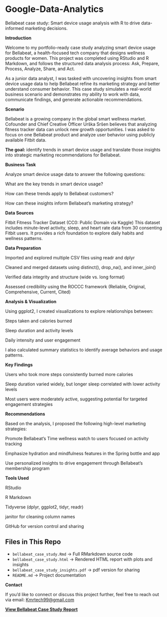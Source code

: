 # Google-Data-Analytics
Bellabeat case study: Smart device usage analysis with R to drive data-informed marketing decisions.

**Introduction** 

Welcome to my portfolio-ready case study analyzing smart device usage for Bellabeat, a health-focused tech company that designs wellness products for women. This project was completed using RStudio and R Markdown, and follows the structured data analysis process: Ask, Prepare, Process, Analyze, Share, and Act.

As a junior data analyst, I was tasked with uncovering insights from smart device usage data to help Bellabeat refine its marketing strategy and better understand consumer behavior. This case study simulates a real-world business scenario and demonstrates my ability to work with data, communicate findings, and generate actionable recommendations.

**Scenario**

Bellabeat is a growing company in the global smart wellness market. Cofounder and Chief Creative Officer Urška Sršen believes that analyzing fitness tracker data can unlock new growth opportunities. I was asked to focus on one Bellabeat product and analyze user behavior using publicly available Fitbit data.

**The goal:**     identify trends in smart device usage and translate those insights into strategic marketing recommendations for Bellabeat.

**Business Task**

Analyze smart device usage data to answer the following questions:

What are the key trends in smart device usage?

How can these trends apply to Bellabeat customers?

How can these insights inform Bellabeat’s marketing strategy?

**Data Sources**

Fitbit Fitness Tracker Dataset (CC0: Public Domain via Kaggle) This dataset includes minute-level activity, sleep, and heart rate data from 30 consenting Fitbit users. It provides a rich foundation to explore daily habits and wellness patterns.


**Data Preparation**

Imported and explored multiple CSV files using readr and dplyr

Cleaned and merged datasets using distinct(), drop_na(), and inner_join()

Verified data integrity and structure (wide vs. long format)

Assessed credibility using the ROCCC framework (Reliable, Original, Comprehensive, Current, Cited)


**Analysis & Visualization**

Using ggplot2, I created visualizations to explore relationships between:

Steps taken and calories burned

Sleep duration and activity levels

Daily intensity and user engagement

I also calculated summary statistics to identify average behaviors and usage patterns.


**Key Findings**

Users who took more steps consistently burned more calories

Sleep duration varied widely, but longer sleep correlated with lower activity levels

Most users were moderately active, suggesting potential for targeted engagement strategies


**Recommendations**


Based on the analysis, I proposed the following high-level marketing strategies:

Promote Bellabeat’s Time wellness watch to users focused on activity tracking

Emphasize hydration and mindfulness features in the Spring bottle and app

Use personalized insights to drive engagement through Bellabeat’s membership program


**Tools Used**

RStudio

R Markdown

Tidyverse (dplyr, ggplot2, tidyr, readr)

janitor for cleaning column names

GitHub for version control and sharing

##  Files in This Repo
- `bellabeat_case_study.Rmd` → Full RMarkdown source code  
- `bellabeat_case_study.html` → Rendered HTML report with plots and insights
- `bellabeat_case_study_insights.pdf` -> pdf version for sharing
- `README.md` → Project documentation 

**Contact**

If you’d like to connect or discuss this project further, feel free to reach out via  email:  Kmrtech99@gmail.com


**[View Bellabeat Case Study Report](https://iaaqib78.github.io/Google-Data-Analytics/Case_Study_Report_Bellabeat_Wellness_Insights.html)**
